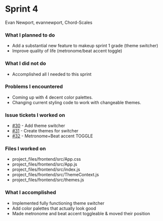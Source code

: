 # Sprint 4
Evan Newport, evannewport, Chord-Scales

### What I planned to do
- Add a substantial new feature to makeup sprint 1 grade (theme switcher)
- Improve quality of life (metronome/beat accent toggle)

### What I did not do
- Accomplished all I needed to this sprint

### Problems I encountered
- Coming up with 4 decent color palettes.
- Changing current styling code to work with changeable themes.

### Issue tickets I worked on
- [#30](https://github.com/utk-cs340-fall24/Chord-Scales/issues/30) - Add theme switcher
- [#31](https://github.com/utk-cs340-fall24/Chord-Scales/issues/31) - Create themes for switcher
- [#32](https://github.com/utk-cs340-fall24/Chord-Scales/issues/32) - Metronome+Beat accent TOGGLE


### Files I worked on
- project_files/frontend/src/App.css
- project_files/frontend/src/App.js
- project_files/frontend/src/index.js
- project_files/frontend/src/ThemeContext.js
- project_files/frontend/src/themes.js

### What I accomplished
- Implemented fully functioning theme switcher
- Add color palettes that actually look good
- Made metronome and beat accent toggleable & moved their position